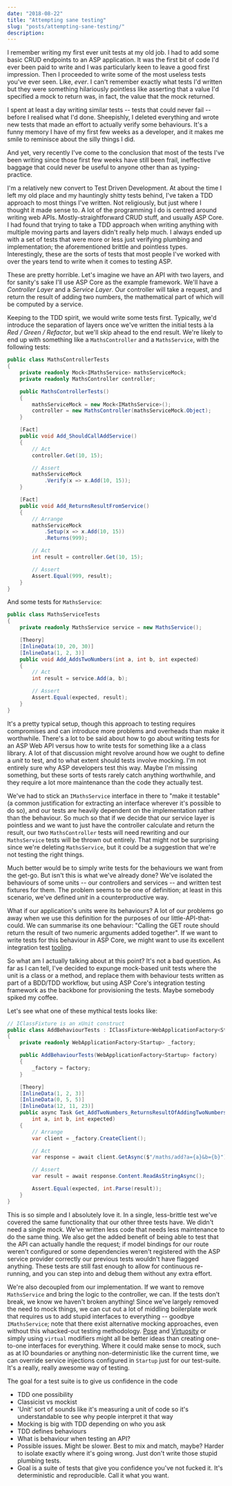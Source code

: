 ```yaml
---
date: "2018-08-22"
title: "Attempting sane testing"
slug: "posts/attempting-sane-testing/"
description:
---
```

<!---
I remember writing first unit tests. Looked back and they were horrible. Looked back again recently and what I've
been doing is still horrible.

Unit vs integration testing? Does it matter? What is a unit anyway?
All you want is a suite of tests that you can run and be given confidence everything works as intended.

TDD is a bit of a buzz-term in industry. Every other company claims to do TDD. Some do and some don't. Be interesting to
see how they define it. Not hiring people because they don't do TDD is mad.

"Test behaviour not implementation meaning"

Mocking everything. Does TDD mean mocking? Kent Beck etc. try to avoid mocking, just mock IO boundaries.
Don't need to test everything. Some stuff is so simple it obviously won't break or be worth your time. 100% code coverage
might be an indicator of a problem with the approach rather than a good thing.

TDD is great. When writing things like APIs (lots of moving pieces), they might need writing differently.
No distinction between integration and unit testing: golden rule for TDD is write failing test, make it green and refactor.

TDD with class libraries different from APIs, for example.

ASP Core samples.

More robust, more maintainable. Not testing an implementation; I put X in and want Y out. Don't care what's going on
inside.

Just what works for me. New to trying it.
Whatever gives you confidence in your code and isn't so brittle as to break when you refactor internals.
--->
I remember writing my first ever unit tests at my old job. I had to add some basic CRUD endpoints to an ASP application.
It was the first bit of code I'd ever been paid to write and I was particularly keen to leave a good first impression.
Then I proceeded to write some of the most useless tests you've ever seen. Like, _ever_. I can't remember exactly what tests
I'd written but they were something hilariously pointless like asserting that a value I'd specified a mock to return
was, in fact, the value that the mock returned.

I spent at least a day writing similar tests -- tests that could never fail -- before I realised what I'd done.
Sheepishly, I deleted everything and wrote new tests that made an effort to actually verify some behaviours.
It's a funny memory I have of my first few weeks as a developer, and it makes me smile to reminisce about the silly things I did.

And yet, very recently I've come to the conclusion that most of the tests I've been writing since those first few weeks
have still been frail, ineffective baggage that could never be useful to anyone other than as typing-practice.

I'm a relatively new convert to Test Driven Development. At about the time I left my old place and my hauntingly shitty
tests behind, I've taken a TDD approach to most things I've written. Not religiously, but just where I thought it made sense
to. A lot of the programming I do is centred around writing web APIs. Mostly-straightforward CRUD stuff, and usually ASP Core.
I had found that trying to take a TDD approach when writing anything with multiple moving parts and layers didn't really help
much. I always ended up with a set of tests that were more or less just verifying plumbing and implementation; the aforementioned
brittle and pointless types. Interestingly, these are the sorts of tests that most people I've worked with over
the years tend to write when it comes to testing ASP.

These are pretty horrible. Let's imagine we have an API with two layers, and for sanity's sake I'll use ASP Core as
the example framework. We'll have a _Controller Layer_ and a _Service Layer_. Our controller will take a request, and return
the result of adding two numbers, the mathematical part of which will be computed by a service.

Keeping to the TDD spirit, we would write some tests first. Typically, we'd introduce the separation of layers once we've
written the initial tests à la _Red / Green / Refactor_, but we'll skip ahead to the end result. We're likely to end up with
something like a `MathsController` and a `MathsService`, with the following tests:

```csharp
public class MathsControllerTests
{
    private readonly Mock<IMathsService> mathsServiceMock;
    private readonly MathsController controller;

    public MathsControllerTests()
    {
        mathsServiceMock = new Mock<IMathsService>();
        controller = new MathsController(mathsServiceMock.Object);
    }

    [Fact]
    public void Add_ShouldCallAddService()
    {
        // Act
        controller.Get(10, 15);

        // Assert
        mathsServiceMock
            .Verify(x => x.Add(10, 15));
    }

    [Fact]
    public void Add_ReturnsResultFromService()
    {
        // Arrange
        mathsServiceMock
            .Setup(x => x.Add(10, 15))
            .Returns(999);

        // Act
        int result = controller.Get(10, 15);

        // Assert
        Assert.Equal(999, result);
    }
}
```

And some tests for `MathsService`:

```csharp
public class MathsServiceTests
{
    private readonly MathsService service = new MathsService();

    [Theory]
    [InlineData(10, 20, 30)]
    [InlineData(1, 2, 3)]
    public void Add_AddsTwoNumbers(int a, int b, int expected)
    {
        // Act
        int result = service.Add(a, b);

        // Assert
        Assert.Equal(expected, result);
    }
}
```

It's a pretty typical setup, though this approach to testing requires compromises and can introduce more problems and overheads
than make it worthwhile. There's a lot to be said about how to go about writing tests for an ASP
Web API versus how to write tests for something like a a class library. A lot of that discussion might revolve around
how we ought to define a _unit_ to test, and to what extent should tests involve mocking. I'm not entirely sure why ASP
developers test this way. Maybe I'm missing something, but these sorts of tests rarely catch anything worthwhile, and they
require a lot more maintenance than the code they actually test.

We've had to stick an `IMathsService` interface in there to "make it testable" (a common justification for extracting an
interface wherever it's possible to do so), and our tests are heavily dependent on the implementation rather than the behaviour.
So much so that if we decide that our service layer is pointless and we want to just have the controller calculate and return
the result, our two `MathsController` tests will need rewriting and our `MathsService` tests will be thrown out entirely. That
might not be surprising since we're deleting `MathsService`, but it could be a suggestion that we're not testing the right things.

Much better would be to simply write tests for the behaviours we want from the get-go. But isn't this is what we've already
done? We've isolated the behaviours of some units  -- our controllers and services -- and written test fixtures for them.
The problem seems to be one of definition; at least in this scenario, we've defined _unit_ in a counterproductive way.

What if our application's units were its behaviours? A lot of our problems go away when we use this definition for
the purposes of our little-API-that-could. We can summarise its one behaviour: "Calling the GET route should return the result
of two numeric arguments added together". If we want to write tests for this behaviour in ASP Core, we might want to
use its excellent integration test [tooling](https://docs.microsoft.com/en-us/aspnet/core/test/integration-tests?view=aspnetcore-2.1).

So what am I actually talking about at this point? It's not a bad question. As far as I can tell, I've decided
to expunge mock-based unit tests where the unit is a class or a method, and replace them with
behaviour tests written as part of a BDD/TDD workflow, but using ASP Core's integration testing framework as the backbone
for provisioning the tests. Maybe somebody spiked my coffee.

Let's see what one of these mythical tests looks like:

```csharp
// IClassFixture is an xUnit construct
public class AddBehaviourTests : IClassFixture<WebApplicationFactory<Startup>>
{
    private readonly WebApplicationFactory<Startup> _factory;

    public AddBehaviourTests(WebApplicationFactory<Startup> factory)
    {
        _factory = factory;
    }

    [Theory]
    [InlineData(1, 2, 3)]
    [InlineData(0, 5, 5)]
    [InlineData(12, 11, 23)]
    public async Task Get_AddTwoNumbers_ReturnsResultOfAddingTwoNumbers(
        int a, int b, int expected)
    {
        // Arrange
        var client = _factory.CreateClient();

        // Act
        var response = await client.GetAsync($"/maths/add?a={a}&b={b}");

        // Assert
        var result = await response.Content.ReadAsStringAsync();

        Assert.Equal(expected, int.Parse(result));
    }
}
```

This is so simple and I absolutely love it. In a single, less-brittle test we've covered the same functionality
that our other three tests have. We didn't need a single mock. We've written less code that needs less maintenance to do the
same thing. We also get the added benefit of being able to test that the API can actually handle the request; if model bindings for
our route weren't configured or some dependencies weren't registered with the ASP service provider correctly our previous
tests wouldn't have flagged anything. These tests are still fast enough to allow for continuous re-running, and you can step into
and debug them without any extra effort.

We're also decoupled from our implementation. If we want to remove `MathsService` and bring the logic to the controller, we can.
If the tests don't break, we know we haven't broken anything! Since we've largely removed the need to mock things, we can cut
out a lot of middling boilerplate work that requires us to add stupid interfaces to everything -- goodbye `IMathsService`;
note that there exist alternative mocking approaches, even without this whacked-out testing methodology.
[Pose](https://github.com/tonerdo/pose) and [Virtuosity](https://github.com/Fody/Virtuosity) or simply using `virtual`
modifiers might all be better ideas than creating one-to-one interfaces for everything. Where it could make sense to mock,
such as at IO boundaries or anything non-deterministic like the current time, we can override service injections
configured in `Startup` just for our test-suite. It's a really, really awesome way of testing.

The goal for a test suite is to give us confidence in the code

- TDD one possibility
- Classicist vs mockist
- 'Unit' sort of sounds like it's measuring a unit of code so it's understandable to see why people interpret it that way
- Mocking is big with TDD depending on who you ask
- TDD defines behaviours
- What is behaviour when testing an API?
- Possible issues. Might be slower. Best to mix and match, maybe? Harder to isolate exactly where it's going wrong. Just don't write those stupid plumbing tests.
- Goal is a suite of tests that give you confidence you've not fucked it. It's deterministic and reproducible. Call it what you want.